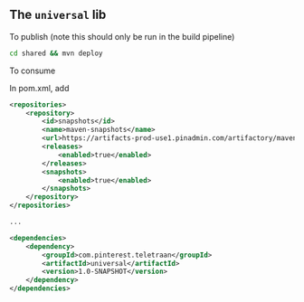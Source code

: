 ## The `universal` lib

To publish (note this should only be run in the build pipeline)

```bash
cd shared && mvn deploy
```

To consume

In pom.xml, add

```xml
<repositories>
    <repository>
        <id>snapshots</id>
        <name>maven-snapshots</name>
        <url>https://artifacts-prod-use1.pinadmin.com/artifactory/maven-private-prod-sox-local</url>
        <releases>
            <enabled>true</enabled>
        </releases>
        <snapshots>
            <enabled>true</enabled>
        </snapshots>
    </repository>
</repositories>

...

<dependencies>
    <dependency>
        <groupId>com.pinterest.teletraan</groupId>
        <artifactId>universal</artifactId>
        <version>1.0-SNAPSHOT</version>
    </dependency>
</dependencies>
```